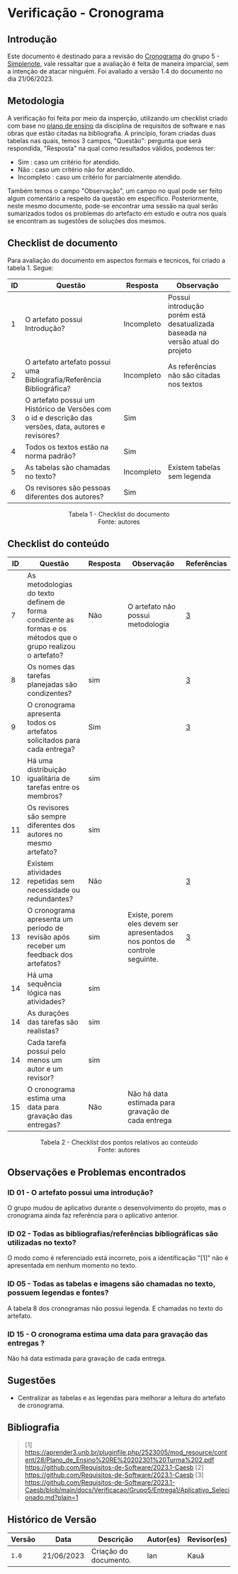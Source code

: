 # Verificação - Cronograma

## Introdução

Este documento é destinado para a revisão do [Cronograma](https://github.com/Requisitos-de-Software/2023.1-Simplenote/blob/main/docs/planejamento/cronograma.md) 
do grupo 5 - [Simplenote](https://github.com/Requisitos-de-Software/2023.1-Simplenote), vale ressaltar que a avaliação é feita de maneira imparcial, sem a intenção de atacar ninguém. 
Foi avaliado a versão 1.4 do documento no dia 21/06/2023.

## Metodologia

A verificação foi feita por meio da insperção, utilizando um checklist criado com base no [plano de ensino](https://aprender3.unb.br/pluginfile.php/2523005/mod_resource/content/28/Plano_de_Ensino%20RE%20202301%20Turma%202.pdf) da disciplina de requisitos de software e nas obras que estão citadas na bibliografia. A princípio, foram criadas duas tabelas nas quais, 
temos 3 campos, "Questão": pergunta que será respondida, "Resposta" na qual como resultados válidos, podemos ter:

- Sim : caso um critério for atendido.
- Não : caso um critério não for atendido.
- Incompleto : caso um critério for parcialmente atendido.

Também temos o campo "Observação", um campo no qual pode ser feito algum comentário a respeito da questão em específico. Posteriormente, neste mesmo documento, pode-se encontrar uma sessão na qual serão sumarizados todos os problemas do artefacto em estudo e outra nos quais se encontram as sugestões de soluções dos mesmos.

## Checklist de documento
Para avaliação do documento em aspectos formais e tecnicos, foi criado a tabela 1. Segue:

|ID|Questão|Resposta|Observação|
|--|-------|--------|----------|
|1|O artefato possui Introdução?                                                                                |    Incompleto    |  Possui introdução porém está desatualizada baseada na versão atual do projeto        |
|2|O artefato artefato possui uma Bibliografia/Referência Bibliográfica?                                        |     Incompleto   | As referências não são citadas nos textos         |
|3|O artefato possui um Histórico de Versões com o id e descrição das versões, data, autores e revisores?       |     Sim   |          |
|4|Todos os textos estão na norma padrão?                                                                       |   Sim     |          |
|5|As tabelas são chamadas no texto?                                                                            |    Incompleto    | Existem tabelas sem legenda         |
|6|Os revisores são pessoas diferentes dos autores?                                                             |    Sim    |          |

<p align="center"> Tabela 1 - Checklist do documento <br> Fonte: autores </p>


## Checklist do conteúdo

| ID  | Questão | Resposta | Observação | Referências|
| --- | ------- | -------- | ---------- |------------|
|  7  | As metodologias do texto definem de forma condizente as formas e os métodos que o grupo realizou o artefato?                             |  Não	  | O artefato não possui metodologia             | [3](#ancora1) |
|  8  | Os nomes das tarefas planejadas são condizentes?                       |  sim	  |           | [3](#ancora1) |
|  9  | O cronograma apresenta todos os artefatos solicitados para cada entrega?   |  Sim	  |         | [3](#ancora1) |
|  10  | Há uma distribuição igualitária de tarefas entre os membros?                                              |  sim	  |              | |
|  11  | Os revisores são sempre diferentes dos autores no mesmo artefato?                   |  sim	  |              |  |
|  12  | Existem atividades repetidas sem necessidade ou redundantes?                         |  Não	  |              | [3](#ancora1) |
|  13  | O cronograma apresenta um período de revisão após receber um feedback dos artefatos?	                         |  sim	  |   Existe, porem eles devem ser apresentados nos pontos de controle seguinte.           | [3](#ancora1) |
|  14  | Há uma sequência lógica nas atividades?                       |  sim	  |              |  |
|  14  | As durações das tarefas são realistas?                       |  sim	  |              |  |
|  14  | Cada tarefa possui pelo menos um autor e um revisor?                       |  sim	  |              |  |
|  15  | O cronograma estima uma data para gravação das entregas?                       |  Não	  | Não há data estimada para gravação de cada entrega             |  |





<p align="center"> Tabela 2 - Checklist dos pontos relativos ao conteúdo <br> Fonte: autores </p>

## Observações e Problemas encontrados

### ID 01 - O artefato possui uma introdução?
O grupo mudou de aplicativo durante o desenvolvimento do projeto, mas o cronograma ainda faz referência para o aplicativo anterior.

### ID 02 - Todas as bibliografias/referências bibliográficas são utilizadas no texto?
O modo como é referenciado está incorreto, pois a identificação "[1]" não é apresentada em nenhum momento no texto.

### ID 05 - Todas as tabelas e imagens são chamadas no texto, possuem legendas e fontes?
A tabela 8 dos cronogramas não possui legenda. E chamadas no texto do artefato.

### ID 15 - O cronograma estima uma data para gravação das entregas ?
Não há data estimada para gravação de cada entrega.

## Sugestões
* Centralizar as tabelas e as legendas para melhorar a leitura do artefato de cronograma.

## Bibliografia

> [1] https://aprender3.unb.br/pluginfile.php/2523005/mod_resource/content/28/Plano_de_Ensino%20RE%20202301%20Turma%202.pdf </br>
https://github.com/Requisitos-de-Software/2023.1-Caesb
> [2] https://github.com/Requisitos-de-Software/2023.1-Caesb
> [3] https://github.com/Requisitos-de-Software/2023.1-Caesb/blob/main/docs/Verificacao/Grupo5/Entrega1/Aplicativo_Selecionado.md?plain=1

## Histórico de Versão

| Versão | Data       | Descrição             | Autor(es) | Revisor(es)        |
| ------ | ---------- | --------------------- | --------- | ------------------ |
| `1.0`  | 21/06/2023 | Criação do documento. | Ian      | Kauã            |
